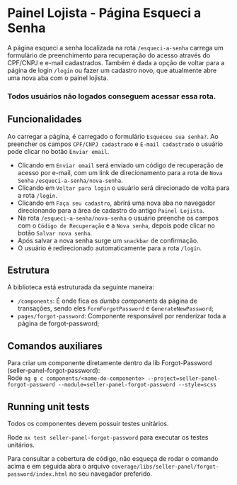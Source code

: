 # Painel Lojista - Página Esqueci a Senha

A página esqueci a senha localizada na rota `/esqueci-a-senha` carrega um formulário de preenchimento para recuperação do acesso através do CPF/CNPJ e e-mail cadastrados.
Também é dada a opção de voltar para a página de login `/login` ou fazer um cadastro novo, que atualmente abre uma nova aba com o painel lojista.

### Todos usuários não logados conseguem acessar essa rota.

## Funcionalidades

Ao carregar a página, é carregado o formulário `Esqueceu sua senha?`.
Ao preencher os campos `CPF/CNPJ cadastrado` e `E-mail cadastrado` o usuário pode clicar no botão `Enviar email`.

-   Clicando em `Enviar email` será enviado um código de recuperação de acesso por e-mail, com um link de direcionamento para a rota de
    `Nova Senha` `/esqueci-a-senha/nova-senha`.
-   Clicando em `Voltar para login` o usuário será direcionado de volta para a rota `/login`.
-   Clicando em `Faça seu cadastro`, abrirá uma nova aba no navegador direcionando para a área de cadastro do antigo `Painel Lojista`.
-   Na rota `/esqueci-a-senha/nova-senha` o usuário preenche os campos com o `Código de Recuperação` e a `Nova senha`, depois pode clicar
    no botão `Salvar nova senha`.
-   Após salvar a nova senha surge um `snackbar` de confirmação.
-   O usuário é redirecionado automaticamente para a rota `/login`.

## Estrutura

A biblioteca está estruturada da seguinte maneira:

-   `/components`: É onde fica os <i>dumbs components</i> da página de transações, sendo eles `FormForgotPassword` e `GenerateNewPassword`;
-   `pages/forgot-password`: Componente responsável por renderizar toda a página de forgot-password;

## Comandos auxiliares

Para criar um componente diretamente dentro da lib Forgot-Password (seller-panel-forgot-password):  
Rode `ng g c components/<nome-do-componente> --project=seller-panel-forgot-password --module=seller-panel-forgot-password --style=scss`

## Running unit tests

Todos os componentes devem possuir testes unitários.

Rode `nx test seller-panel-forgot-password` para executar os testes unitários.

Para consultar a cobertura de código, não esqueça de rodar o comando acima e em seguida abra o arquivo `coverage/libs/seller-panel/forgot-password/index.html` no seu navegador preferido.
